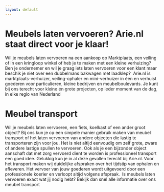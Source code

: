```yaml
---
layout: default
---
```


# Meubels laten vervoeren? Arie.nl staat direct voor je klaar!

Wil je meubels laten vervoeren na een aankoop op Marktplaats, een veiling of in een kringloop winkel of heb je te maken met een kleine verhuizing? Ben je ondernemer en wil je
graag iets laten vervoeren voor een klant maar beschik je niet over een dubbelmans bakwagen met laadklep? 
Arie.nl is marktplaats-verhuizer, veiling-ophaler en mini-verhuizer in één en verhuist goederen voor particulieren, kleine bedrijven en meubelboulevards.
Je kunt bij ons terecht voor kleine én grote projecten, op ieder moment van de dag, in elke regio van Nederland

# Meubel transport

Wil je meubels laten vervoeren, een fiets, koelkast of een ander groot object? Bij ons kun je op een simpele manier gebruik maken van meubel transport of het laten vervoeren van
andere objecten die lastig te transporteren zijn voor jou. Het is niet altijd eenvoudig om zelf grote, zware of andere lastige spullen te vervoeren. Ook als je een bijzonder object aanschaft dat met zorg vervoerd dient te worden is professioneel transport een goed idee.
Gelukkig kun je in al deze gevallen terecht bij Arie.nl. Voor het transport maken wij duidelijke afspraken over het tijdstip van ophalen en afleveren. Het vervoer van jouw goederen wordt uitgevoerd door een professionele koerier en verloopt altijd volgens afspraak. 
Is meubels laten vervoeren exact wat jij nodig hebt? Bekijk dan snel alle informatie over ons meubel transport

